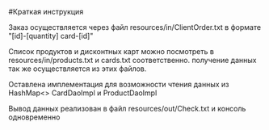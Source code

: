 #Краткая инструкция

Заказ осуществляется через файл resources/in/ClientOrder.txt в формате "[id]-[quantity] card-[id]"  

Список продуктов и дисконтных карт можно посмотреть в resources/in/products.txt и cards.txt соответственно. получение данных так же осуществляется из этих файлов.  

Оставлена имплементация для возможности чтения данных из HashMap<> CardDaoImpl и ProductDaoImpl  

Вывод данных реализован в файл resources/out/Check.txt и консоль одновременно
